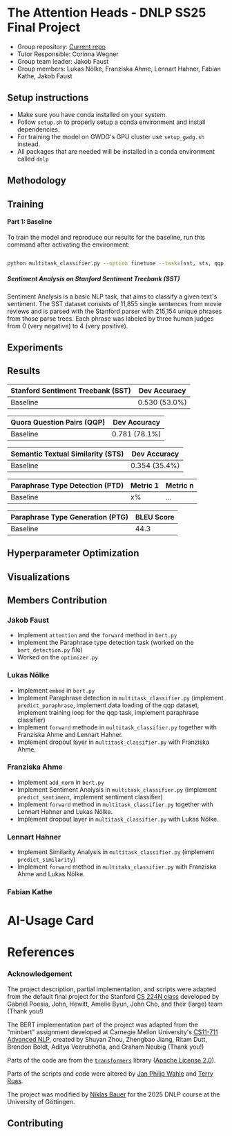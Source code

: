 # The Attention Heads - DNLP SS25 Final Project
- Group repository: [Current repo](https://github.com/JF631/dnlp_the_AttentionHeads)
- Tutor Responsible: Corinna Wegner
- Group team leader: Jakob Faust
- Group members: Lukas Nölke, Franziska Ahme, Lennart Hahner, Fabian Kathe, Jakob Faust


## Setup instructions
* Make sure you have conda installed on your system.
* Follow `setup.sh` to properly setup a conda environment and install dependencies.
* For training the model on GWDG's GPU cluster use `setup_gwdg.sh` instead.
* All packages that are needed will be installed in a conda environment called `dnlp` 

## Methodology

## Training

#### Part 1: Baseline

To train the model and reproduce our results for the baseline, run this command after activating the environment:

```sh

python multitask_classifier.py --option finetune --task=[sst, sts, qqp] --use_gpu --local_files_only

```

##### Sentiment Analysis on Stanford Sentiment Treebank (SST) 

Sentiment Analysis is a basic NLP task, that aims to classify a given text's sentiment. The SST dataset consists of 11,855 single sentences from movie reviews and is parsed with the Stanford parser with 215,154 unique phrases from those parse trees. Each phrase was labeled by three human judges from 0 (very negative) to 4 (very positive).

## Experiments

## Results

| **Stanford Sentiment Treebank (SST)** | **Dev Accuracy** |
|----------------|-----------|
|Baseline |0.530 (53.0%)           |

| **Quora Question Pairs (QQP)** | **Dev Accuracy** |
|----------------|-----------|
|Baseline |0.781 (78.1%)          |

| **Semantic Textual Similarity (STS)** | **Dev Accuracy** |
|----------------|------------------|
|Baseline | 0.354 (35.4%)               |

| **Paraphrase Type Detection (PTD)** | **Metric 1** |**Metric n** |
|----------------|-----------|------- |
|Baseline |x%           |...            |

| **Paraphrase Type Generation (PTG)** | BLEU Score |
|----------------|-----------|
|Baseline | 44.3   |

## Hyperparameter Optimization

## Visualizations 

## Members Contribution
### Jakob Faust
- Implement `attention` and the `forward` method in `bert.py` 
- Implement the Paraphrase type detection task (worked on the `bart_detection.py` file)
- Worked on the `optimizer.py`

### Lukas Nölke
- Implement `embed` in `bert.py`
- Implement Paraphrase detection in `multitask_classifier.py` (implement `predict_paraphrase`, implement data loading of the qqp dataset, implement training loop for the qqp task, implement paraphrase classifier)
- Implement `forward` methode in `multitask_classifier.py` together with Franziska Ahme and Lennart Hahner.
- Implement dropout layer in `multitask_classifier.py` with Franziska Ahme.

### Franziska Ahme
- Implement `add_norm` in `bert.py`
- Implement Sentiment Analysis in `multitask_classifier.py` (implement `predict_sentiment`, implement sentiment classifier)
- Implement `forward` method in `multitask_classifier.py` together with Lennart Hahner and Lukas Nölke.
- Implement dropout layer in `multitask_classifier.py` with Lukas Nölke.

### Lennart Hahner
- Implement Similarity Analysis in `multitask_classifier.py` (implement `predict_similarity`)
- Implement `forward` method in `multitaks_classifier.py` with Franziska Ahme and Lukas Nölke.

### Fabian Kathe



# AI-Usage Card

# References 

### Acknowledgement

The project description, partial implementation, and scripts were adapted from the default final project for the Stanford [CS 224N class](https://web.stanford.edu/class/cs224n/) developed by Gabriel Poesia, John, Hewitt, Amelie Byun, John Cho, and their (large) team (Thank you!)

The BERT implementation part of the project was adapted from the "minbert" assignment developed at Carnegie Mellon University's [CS11-711 Advanced NLP](http://phontron.com/class/anlp2021/index.html),
created by Shuyan Zhou, Zhengbao Jiang, Ritam Dutt, Brendon Boldt, Aditya Veerubhotla, and Graham Neubig  (Thank you!)

Parts of the code are from the [`transformers`](https://github.com/huggingface/transformers) library ([Apache License 2.0](./LICENSE)).

Parts of the scripts and code were altered by [Jan Philip Wahle](https://jpwahle.com/) and [Terry Ruas](https://terryruas.com/).

The project was modified by [Niklas Bauer](https://github.com/ItsNiklas/) for the 2025 DNLP course at the University of Göttingen.


## Contributing
